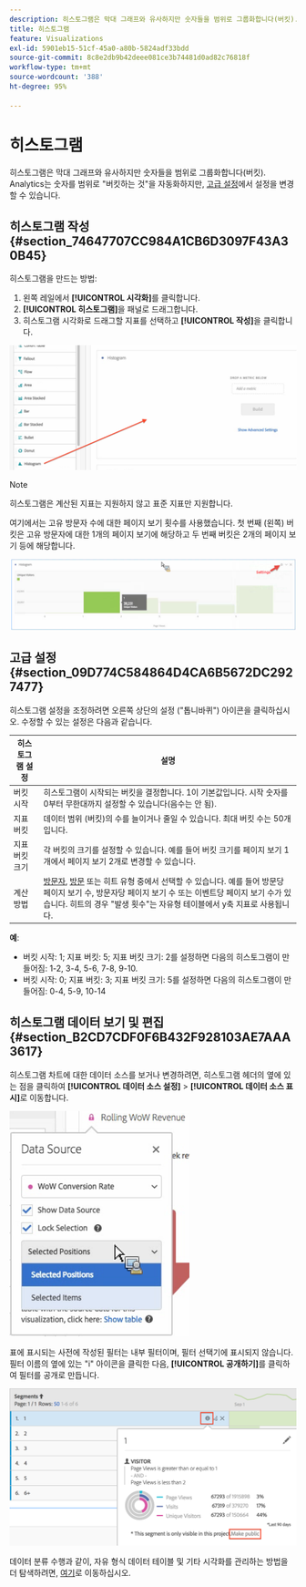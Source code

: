 ```yaml
---
description: 히스토그램은 막대 그래프와 유사하지만 숫자들을 범위로 그룹화합니다(버킷).
title: 히스토그램
feature: Visualizations
exl-id: 5901eb15-51cf-45a0-a80b-5824adf33bdd
source-git-commit: 8c8e2db9b42deee081ce3b74481d0ad82c76818f
workflow-type: tm+mt
source-wordcount: '388'
ht-degree: 95%

---
```


# 히스토그램

히스토그램은 막대 그래프와 유사하지만 숫자들을 범위로 그룹화합니다(버킷). Analytics는 숫자를 범위로 &quot;버킷하는 것&quot;을 자동화하지만, [고급 설정](#section_09D774C584864D4CA6B5672DC2927477)에서 설정을 변경할 수 있습니다.

## 히스토그램 작성 {#section_74647707CC984A1CB6D3097F43A30B45}

히스토그램을 만드는 방법:

1. 왼쪽 레일에서 **[!UICONTROL 시각화]**&#x200B;를 클릭합니다.
1. **[!UICONTROL 히스토그램]**&#x200B;을 패널로 드래그합니다.
1. 히스토그램 시각화로 드래그할 지표를 선택하고 **[!UICONTROL 작성]**&#x200B;을 클릭합니다.

![](assets/histogram.png)

>[!NOTE]
>
>히스토그램은 계산된 지표는 지원하지 않고 표준 지표만 지원합니다.

여기에서는 고유 방문자 수에 대한 페이지 보기 횟수를 사용했습니다. 첫 번째 (왼쪽) 버킷은 고유 방문자에 대한 1개의 페이지 보기에 해당하고 두 번째 버킷은 2개의 페이지 보기 등에 해당합니다.

![](assets/histogram2.png)

## 고급 설정 {#section_09D774C584864D4CA6B5672DC2927477}

히스토그램 설정을 조정하려면 오른쪽 상단의 설정 (&quot;톱니바퀴&quot;) 아이콘을 클릭하십시오. 수정할 수 있는 설정은 다음과 같습니다.

| 히스토그램 설정 | 설명 |
|---|---|
| 버킷 시작 | 히스토그램이 시작되는 버킷을 결정합니다. 1이 기본값입니다. 시작 숫자를 0부터 무한대까지 설정할 수 있습니다(음수는 안 됨). |
| 지표 버킷 | 데이터 범위 (버킷)의 수를 늘이거나 줄일 수 있습니다. 최대 버킷 수는 50개입니다. |
| 지표 버킷 크기 | 각 버킷의 크기를 설정할 수 있습니다. 예를 들어 버킷 크기를 페이지 보기 1개에서 페이지 보기 2개로 변경할 수 있습니다. |
| 계산 방법 | [방문자](https://experienceleague.adobe.com/docs/analytics/components/metrics/unique-visitors.html), [방문](https://experienceleague.adobe.com/docs/analytics/components/metrics/visits.html) 또는 히트 유형 중에서 선택할 수 있습니다. 예를 들어 방문당 페이지 보기 수, 방문자당 페이지 보기 수 또는 이벤트당 페이지 보기 수가 있습니다. 히트의 경우 &quot;발생 횟수&quot;는 자유형 테이블에서 y축 지표로 사용됩니다. |

<!--Russ or Meike - Check Hit Type link above. -->

**예**:

* 버킷 시작: 1; 지표 버킷: 5; 지표 버킷 크기: 2를 설정하면 다음의 히스토그램이 만들어짐: 1-2, 3-4, 5-6, 7-8, 9-10.
* 버킷 시작: 0; 지표 버킷: 3; 지표 버킷 크기: 5를 설정하면 다음의 히스토그램이 만들어짐: 0-4, 5-9, 10-14

## 히스토그램 데이터 보기 및 편집 {#section_B2CD7CDF0F6B432F928103AE7AAA3617}

히스토그램 차트에 대한 데이터 소스를 보거나 변경하려면, 히스토그램 헤더의 옆에 있는 점을 클릭하여 **[!UICONTROL 데이터 소스 설정]** > **[!UICONTROL 데이터 소스 표시]**&#x200B;로 이동합니다.

![](assets/manage-data-source.png)

표에 표시되는 사전에 작성된 필터는 내부 필터이며, 필터 선택기에 표시되지 않습니다. 필터 이름의 옆에 있는 &quot;i&quot; 아이콘을 클릭한 다음, **[!UICONTROL 공개하기]**&#x200B;를 클릭하여 필터를 공개로 만듭니다.

![](assets/prebuilt_segments.png)

데이터 분류 수행과 같이, 자유 형식 데이터 테이블 및 기타 시각화를 관리하는 방법을 더 탐색하려면, [여기](https://experienceleague.adobe.com/docs/analytics/analyze/analysis-workspace/visualizations/freeform-analysis-visualizations.html)로 이동하십시오.
